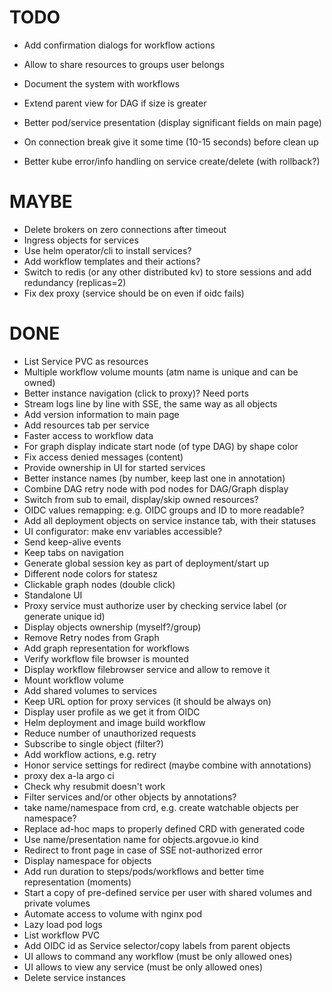 # TODO

* Add confirmation dialogs for workflow actions
* Allow to share resources to groups user belongs
* Document the system with workflows
* Extend parent view for DAG if size is greater
* Better pod/service presentation (display significant fields on main page)

* On connection break give it some time (10-15 seconds) before clean up
* Better kube error/info handling on service create/delete (with rollback?)

# MAYBE

* Delete brokers on zero connections after timeout
* Ingress objects for services
* Use helm operator/cli to install services?
* Add workflow templates and their actions?
* Switch to redis (or any other distributed kv) to store sessions and add redundancy (replicas=2)
* Fix dex proxy (service should be on even if oidc fails)

# DONE

* List Service PVC as resources
* Multiple workflow volume mounts (atm name is unique and can be owned)
* Better instance navigation (click to proxy)? Need ports
* Stream logs line by line with SSE, the same way as all objects
* Add version information to main page
* Add resources tab per service
* Faster access to workflow data
* For graph display indicate start node (of type DAG) by shape color
* Fix access denied messages (content)
* Provide ownership in UI for started services
* Better instance names (by number, keep last one in annotation)
* Combine DAG retry node with pod nodes for DAG/Graph display
* Switch from sub to email, display/skip owned resources?
* OIDC values remapping: e.g. OIDC groups and ID to more readable?
* Add all deployment objects on service instance tab, with their statuses
* UI configurator: make env variables accessible?
* Send keep-alive events
* Keep tabs on navigation
* Generate global session key as part of deployment/start up
* Different node colors for statesz
* Clickable graph nodes (double click)
* Standalone UI
* Proxy service must authorize user by checking service label (or generate unique id)
* Display objects ownership (myself?/group)
* Remove Retry nodes from Graph
* Add graph representation for workflows
* Verify workflow file browser is mounted
* Display workflow filebrowser service and allow to remove it
* Mount workflow volume
* Add shared volumes to services
* Keep URL option for proxy services (it should be always on)
* Display user profile as we get it from OIDC
* Helm deployment and image build workflow
* Reduce number of unauthorized requests
* Subscribe to single object (filter?)
* Add workflow actions, e.g. retry
* Honor service settings for redirect (maybe combine with annotations)
* proxy dex a-la argo ci
* Check why resubmit doesn't work
* Filter services and/or other objects by annotations?
* take name/namespace from crd, e.g. create watchable objects per namespace?
* Replace ad-hoc maps to properly defined CRD with generated code
* Use name/presentation name for objects.argovue.io kind
* Redirect to front page in case of SSE not-authorized error
* Display namespace for objects
* Add run duration to steps/pods/workflows and better time representation (moments)
* Start a copy of pre-defined service per user with shared volumes and private volumes
* Automate access to volume with nginx pod
* Lazy load pod logs
* List workflow PVC
* Add OIDC id as Service selector/copy labels from parent objects
* UI allows to command any workflow (must be only allowed ones)
* UI allows to view any service (must be only allowed ones)
* Delete service instances
